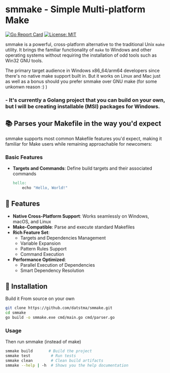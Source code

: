 # smmake - Simple Multi-platform Make

[![Go Report Card](https://goreportcard.com/badge/github.com/datstma/smmake)](https://goreportcard.com/report/github.com/datstma/smmake)
[![License: MIT](https://img.shields.io/badge/License-MIT-yellow.svg)](https://opensource.org/licenses/MIT)

smmake is a powerful, cross-platform alternative to the traditional Unix `make` utility. It brings the familiar functionality of `make` to Windows and other operating systems without requiring the installation of odd tools such as Win32 GNU tools.

The primary target audience in Windows x86_64/arm64 developers since there's no native make support built in. But it works on Linux and Mac just as well as a bonus should you prefer smmake over GNU make (for some unkonwn reason :) )

### - It's currently a Golang project that you can build on your own, but I will be creating installable (MSI) packages for Windows. 

## 📚 Parses your Makefile in the way you'd expect

smmake supports most common Makefile features you'd expect, making it familiar for Make users while remaining approachable for newcomers:

### Basic Features

- **Targets and Commands**: Define build targets and their associated commands
  ```makefile
  hello:
      echo "Hello, World!"

## 🚀 Features

- **Native Cross-Platform Support**: Works seamlessly on Windows, macOS, and Linux
- **Make-Compatible**: Parse and execute standard Makefiles
- **Rich Feature Set**:
    - Targets and Dependencies Management
    - Variable Expansion
    - Pattern Rules Support
    - Command Execution
- **Performance Optimized**:
    - Parallel Execution of Dependencies
    - Smart Dependency Resolution

## 🔧 Installation

Build it From source on your own

```bash
git clone https://github.com/datstma/smmake.git
cd smmake
go build -o smmake.exe cmd/main.go cmd/parser.go
```
### Usage

Then run smmake (instead of make)
```bash
smmake build       # Build the project
smmake test         # Run tests
smmake clean        # Clean build artifacts
smmake --help | -h  # Shows you the help documentation
```